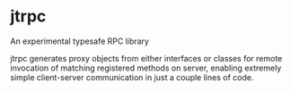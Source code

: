 # jtrpc
An experimental typesafe RPC library

jtrpc generates proxy objects from either interfaces or classes for remote invocation of matching registered methods on server, enabling extremely simple client-server communication in just a couple lines of code. 
